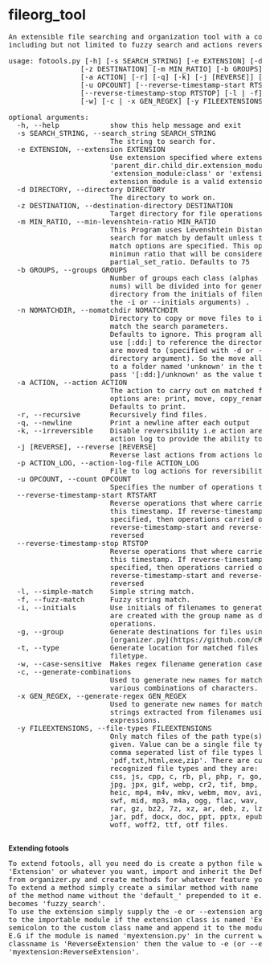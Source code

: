 # fileorg_tool
<pre>
An extensible file searching and organization tool with a couple of features 
including but not limited to fuzzy search and actions reversal

usage: fotools.py [-h] [-s SEARCH_STRING] [-e EXTENSION] [-d DIRECTORY]
                 [-z DESTINATION] [-m MIN_RATIO] [-b GROUPS] [-n NOMATCHDIR]
                 [-a ACTION] [-r] [-q] [-k] [-j [REVERSE]] [-p ACTION_LOG]
                 [-u OPCOUNT] [--reverse-timestamp-start RTSTART]
                 [--reverse-timestamp-stop RTSTOP] [-l | -f] [-i | -g | -t]
                 [-w] [-c | -x GEN_REGEX] [-y FILEEXTENSIONS]

optional arguments:
  -h, --help            show this help message and exit
  -s SEARCH_STRING, --search_string SEARCH_STRING
                        The string to search for.
  -e EXTENSION, --extension EXTENSION
                        Use extension specified where extension is of the form
                        'parent_dir.child_dir.extension_module:class' or
                        'extension_module:class' or 'extension_module' where
                        extension_module is a valid extension python file
  -d DIRECTORY, --directory DIRECTORY
                        The directory to work on.
  -z DESTINATION, --destination-directory DESTINATION
                        Target directory for file operations.
  -m MIN_RATIO, --min-levenshtein-ratio MIN_RATIO
                        This Program uses Levenshtein Distance Algorithm to
                        search for match by default unless the -s or --simple-
                        match options are specified. This option specified the
                        minimun ratio that will be considered a match using
                        partial_set_ratio. Defaults to 75
  -b GROUPS, --groups GROUPS
                        Number of groups each class (alphas and
                        nums) will be divided into for generating destination
                        directory from the initials of filenames (used with
                        the -i or --initials arguments) .
  -n NOMATCHDIR, --nomatchdir NOMATCHDIR
                        Directory to copy or move files to if it does not  
                        match the search parameters.
                        Defaults to ignore. This program allows you to
                        use [:dd:] to reference the directory matched files
                        are moved to (specified with -d or --destination-
                        directory argument). So the move all unmatched files
                        to a folder named 'unknown' in the target directory
                        pass '[:dd:]/unknown' as the value to this argument.
  -a ACTION, --action ACTION
                        The action to carry out on matched files, valid
                        options are: print, move, copy_rename, rename, copy.
                        Defaults to print.
  -r, --recursive       Recursively find files.
  -q, --newline         Print a newline after each output
  -k, --irreversible    Disable reversibility i.e action are not written to
                        action log to provide the ability to reverse action.
  -j [REVERSE], --reverse [REVERSE]
                        Reverse last actions from actions log.
  -p ACTION_LOG, --action-log-file ACTION_LOG
                        File to log actions for reversibility of operations.
  -u OPCOUNT, --count OPCOUNT
                        Specifies the number of operations to carry out.
  --reverse-timestamp-start RTSTART
                        Reverse operations that where carried out on or after
                        this timestamp. If reverse-timestamp-stop is
                        specified, then operations carried out between
                        reverse-timestamp-start and reverse-timestamp-stop are
                        reversed
  --reverse-timestamp-stop RTSTOP
                        Reverse operations that where carried out on or before
                        this timestamp. If reverse-timestamp-start is
                        specified, then operations carried out between
                        reverse-timestamp-start and reverse-timestamp-stop are
                        reversed
  -l, --simple-match    Simple string match.
  -f, --fuzz-match      Fuzzy string match.
  -i, --initials        Use initials of filenames to generate groups. Directories
                        are created with the group name as destination for file
                        operations.
  -g, --group           Generate destinations for files using in-built groups. The groups are defined in 
                        [organizer.py](https://github.com/cRyp70s/file_organizer_tools/blob/main/organizer.py)
  -t, --type            Generate location for matched files by using their
                        filetype.
  -w, --case-sensitive  Makes regex filename generation case-sensitive
  -c, --generate-combinations
                        Used to generate new names for matched files based on
                        various combinations of characters.
  -x GEN_REGEX, --generate-regex GEN_REGEX
                        Used to generate new names for matched files based on
                        strings extracted from filenames using regular
                        expressions.
  -y FILEEXTENSIONS, --file-types FILEEXTENSIONS
                        Only match files of the path type(s)/extension(s)
                        given. Value can be a single file type like 'pdf' or a
                        comma seperated list of file types like
                        'pdf,txt,html,exe,zip'. There are currently 71
                        recognized file types and they are: py, html, htm,
                        css, js, cpp, c, rb, pl, php, r, go, java, svg, png,
                        jpg, jpx, gif, webp, cr2, tif, bmp, jxr, psd, ico,
                        heic, mp4, m4v, mkv, webm, mov, avi, wmv, mpg, flv,
                        swf, mid, mp3, m4a, ogg, flac, wav, amr, zip, tar,
                        rar, gz, bz2, 7z, xz, ar, deb, z, lz, exe, cab, pyc,
                        jar, pdf, docx, doc, ppt, pptx, epub, rtf, txt, ps,
                        woff, woff2, ttf, otf files.
                        
</pre>                 
**Extending fotools**
<pre>
To extend fotools, all you need do is create a python file with a class named
'Extension' or whatever you want, import and inherit the DefaultOrganizer class 
from organizer.py and create methods for whatever feature you need to extend.
To extend a method simply create a similar method with name similar to that 
of the method name without the 'default_' prepended to it e.g 'default_fuzzy_search'
becomes 'fuzzy_search'.
To use the extension simply supply the -e or --extension argument with the value set
to the importable module if the extension class is named 'Extension' else prepend a
semicolon to the custom class name and append it to the module name.
E.G if the module is named 'myextension.py' in the current working directory and the
classname is 'ReverseExtension' then the value to -e (or --extension) is 
'myextension:ReverseExtension'.
</pre>

